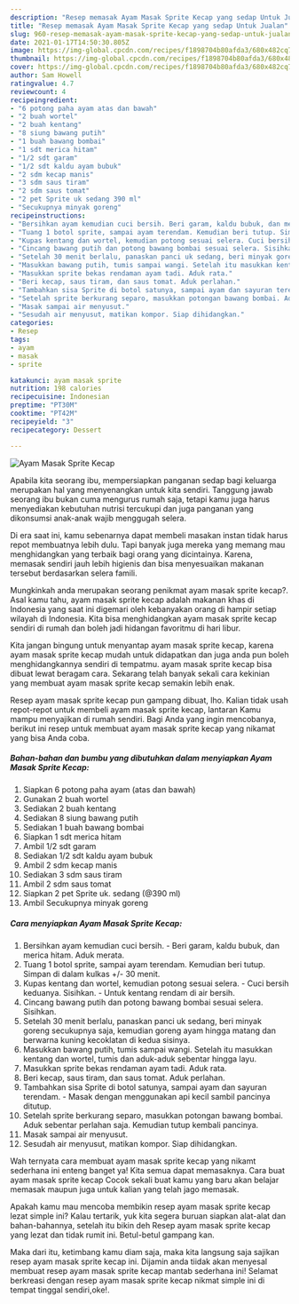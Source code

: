 ```yaml
---
description: "Resep memasak Ayam Masak Sprite Kecap yang sedap Untuk Jualan"
title: "Resep memasak Ayam Masak Sprite Kecap yang sedap Untuk Jualan"
slug: 960-resep-memasak-ayam-masak-sprite-kecap-yang-sedap-untuk-jualan
date: 2021-01-17T14:50:30.805Z
image: https://img-global.cpcdn.com/recipes/f1898704b80afda3/680x482cq70/ayam-masak-sprite-kecap-foto-resep-utama.jpg
thumbnail: https://img-global.cpcdn.com/recipes/f1898704b80afda3/680x482cq70/ayam-masak-sprite-kecap-foto-resep-utama.jpg
cover: https://img-global.cpcdn.com/recipes/f1898704b80afda3/680x482cq70/ayam-masak-sprite-kecap-foto-resep-utama.jpg
author: Sam Howell
ratingvalue: 4.7
reviewcount: 4
recipeingredient:
- "6 potong paha ayam atas dan bawah"
- "2 buah wortel"
- "2 buah kentang"
- "8 siung bawang putih"
- "1 buah bawang bombai"
- "1 sdt merica hitam"
- "1/2 sdt garam"
- "1/2 sdt kaldu ayam bubuk"
- "2 sdm kecap manis"
- "3 sdm saus tiram"
- "2 sdm saus tomat"
- "2 pet Sprite uk sedang 390 ml"
- "Secukupnya minyak goreng"
recipeinstructions:
- "Bersihkan ayam kemudian cuci bersih. Beri garam, kaldu bubuk, dan merica hitam. Aduk merata."
- "Tuang 1 botol sprite, sampai ayam terendam. Kemudian beri tutup. Simpan di dalam kulkas +/- 30 menit."
- "Kupas kentang dan wortel, kemudian potong sesuai selera. Cuci bersih keduanya. Sisihkan.  Untuk kentang rendam di air bersih."
- "Cincang bawang putih dan potong bawang bombai sesuai selera. Sisihkan."
- "Setelah 30 menit berlalu, panaskan panci uk sedang, beri minyak goreng secukupnya saja, kemudian goreng ayam hingga matang dan berwarna kuning kecoklatan di kedua sisinya."
- "Masukkan bawang putih, tumis sampai wangi. Setelah itu masukkan kentang dan wortel, tumis dan aduk-aduk sebentar hingga layu."
- "Masukkan sprite bekas rendaman ayam tadi. Aduk rata."
- "Beri kecap, saus tiram, dan saus tomat. Aduk perlahan."
- "Tambahkan sisa Sprite di botol satunya, sampai ayam dan sayuran terendam.  Masak dengan menggunakan api kecil sambil pancinya ditutup."
- "Setelah sprite berkurang separo, masukkan potongan bawang bombai. Aduk sebentar perlahan saja. Kemudian tutup kembali pancinya."
- "Masak sampai air menyusut."
- "Sesudah air menyusut, matikan kompor. Siap dihidangkan."
categories:
- Resep
tags:
- ayam
- masak
- sprite

katakunci: ayam masak sprite 
nutrition: 198 calories
recipecuisine: Indonesian
preptime: "PT30M"
cooktime: "PT42M"
recipeyield: "3"
recipecategory: Dessert

---
```



![Ayam Masak Sprite Kecap](https://img-global.cpcdn.com/recipes/f1898704b80afda3/680x482cq70/ayam-masak-sprite-kecap-foto-resep-utama.jpg)

Apabila kita seorang ibu, mempersiapkan panganan sedap bagi keluarga merupakan hal yang menyenangkan untuk kita sendiri. Tanggung jawab seorang ibu bukan cuma mengurus rumah saja, tetapi kamu juga harus menyediakan kebutuhan nutrisi tercukupi dan juga panganan yang dikonsumsi anak-anak wajib menggugah selera.

Di era  saat ini, kamu sebenarnya dapat membeli masakan instan tidak harus repot membuatnya lebih dulu. Tapi banyak juga mereka yang memang mau menghidangkan yang terbaik bagi orang yang dicintainya. Karena, memasak sendiri jauh lebih higienis dan bisa menyesuaikan makanan tersebut berdasarkan selera famili. 



Mungkinkah anda merupakan seorang penikmat ayam masak sprite kecap?. Asal kamu tahu, ayam masak sprite kecap adalah makanan khas di Indonesia yang saat ini digemari oleh kebanyakan orang di hampir setiap wilayah di Indonesia. Kita bisa menghidangkan ayam masak sprite kecap sendiri di rumah dan boleh jadi hidangan favoritmu di hari libur.

Kita jangan bingung untuk menyantap ayam masak sprite kecap, karena ayam masak sprite kecap mudah untuk didapatkan dan juga anda pun boleh menghidangkannya sendiri di tempatmu. ayam masak sprite kecap bisa dibuat lewat beragam cara. Sekarang telah banyak sekali cara kekinian yang membuat ayam masak sprite kecap semakin lebih enak.

Resep ayam masak sprite kecap pun gampang dibuat, lho. Kalian tidak usah repot-repot untuk membeli ayam masak sprite kecap, lantaran Kamu mampu menyajikan di rumah sendiri. Bagi Anda yang ingin mencobanya, berikut ini resep untuk membuat ayam masak sprite kecap yang nikamat yang bisa Anda coba.

<!--inarticleads1-->

##### Bahan-bahan dan bumbu yang dibutuhkan dalam menyiapkan Ayam Masak Sprite Kecap:

1. Siapkan 6 potong paha ayam (atas dan bawah)
1. Gunakan 2 buah wortel
1. Sediakan 2 buah kentang
1. Sediakan 8 siung bawang putih
1. Sediakan 1 buah bawang bombai
1. Siapkan 1 sdt merica hitam
1. Ambil 1/2 sdt garam
1. Sediakan 1/2 sdt kaldu ayam bubuk
1. Ambil 2 sdm kecap manis
1. Sediakan 3 sdm saus tiram
1. Ambil 2 sdm saus tomat
1. Siapkan 2 pet Sprite uk. sedang (@390 ml)
1. Ambil Secukupnya minyak goreng




<!--inarticleads2-->

##### Cara menyiapkan Ayam Masak Sprite Kecap:

1. Bersihkan ayam kemudian cuci bersih. - Beri garam, kaldu bubuk, dan merica hitam. Aduk merata.
1. Tuang 1 botol sprite, sampai ayam terendam. Kemudian beri tutup. Simpan di dalam kulkas +/- 30 menit.
1. Kupas kentang dan wortel, kemudian potong sesuai selera. - Cuci bersih keduanya. Sisihkan.  - Untuk kentang rendam di air bersih.
1. Cincang bawang putih dan potong bawang bombai sesuai selera. Sisihkan.
1. Setelah 30 menit berlalu, panaskan panci uk sedang, beri minyak goreng secukupnya saja, kemudian goreng ayam hingga matang dan berwarna kuning kecoklatan di kedua sisinya.
1. Masukkan bawang putih, tumis sampai wangi. Setelah itu masukkan kentang dan wortel, tumis dan aduk-aduk sebentar hingga layu.
1. Masukkan sprite bekas rendaman ayam tadi. Aduk rata.
1. Beri kecap, saus tiram, dan saus tomat. Aduk perlahan.
1. Tambahkan sisa Sprite di botol satunya, sampai ayam dan sayuran terendam.  - Masak dengan menggunakan api kecil sambil pancinya ditutup.
1. Setelah sprite berkurang separo, masukkan potongan bawang bombai. Aduk sebentar perlahan saja. Kemudian tutup kembali pancinya.
1. Masak sampai air menyusut.
1. Sesudah air menyusut, matikan kompor. Siap dihidangkan.




Wah ternyata cara membuat ayam masak sprite kecap yang nikamt sederhana ini enteng banget ya! Kita semua dapat memasaknya. Cara buat ayam masak sprite kecap Cocok sekali buat kamu yang baru akan belajar memasak maupun juga untuk kalian yang telah jago memasak.

Apakah kamu mau mencoba membikin resep ayam masak sprite kecap lezat simple ini? Kalau tertarik, yuk kita segera buruan siapkan alat-alat dan bahan-bahannya, setelah itu bikin deh Resep ayam masak sprite kecap yang lezat dan tidak rumit ini. Betul-betul gampang kan. 

Maka dari itu, ketimbang kamu diam saja, maka kita langsung saja sajikan resep ayam masak sprite kecap ini. Dijamin anda tiidak akan menyesal membuat resep ayam masak sprite kecap mantab sederhana ini! Selamat berkreasi dengan resep ayam masak sprite kecap nikmat simple ini di tempat tinggal sendiri,oke!.

